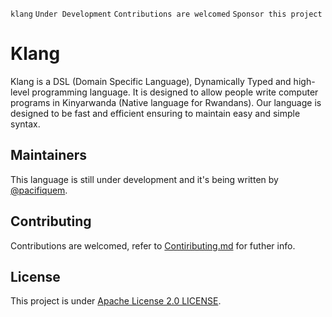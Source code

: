 `klang` `Under Development` `Contributions are welcomed` `Sponsor this project`

# Klang

Klang is a DSL (Domain Specific Language), Dynamically Typed and high-level programming language.
It is designed to allow people write computer programs in Kinyarwanda (Native language for Rwandans).
Our language is designed to be fast and efficient ensuring to maintain easy and simple syntax.

## Maintainers

This language is still under development and it's being written by [@pacifiquem](https://github.com/pacifiquem).

## Contributing

Contributions are welcomed, refer to [Contiributing.md](https://github.com/pacifiquem/klang/blob/main/contributing.md) for futher info.

## License

This project is under [Apache License 2.0 LICENSE](https://github.com/pacifiquem/klang/blob/main/LICENSE).